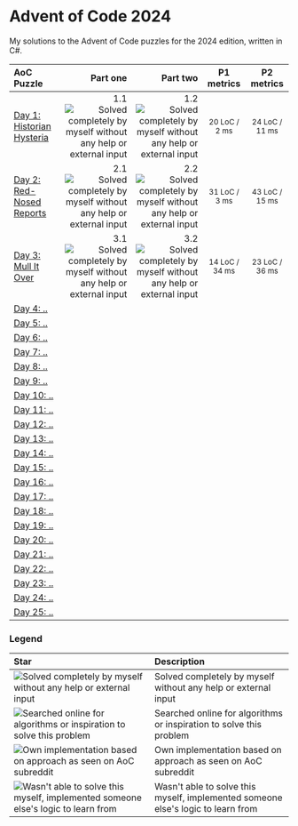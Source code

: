 # Advent of Code 2024
My solutions to the Advent of Code puzzles for the 2024 edition, written in C#.

| AoC Puzzle | Part one | Part two | P1 metrics | P2 metrics |
| :-- | --: | --: | :--: | :--: |
| [Day 1: Historian Hysteria](https://github.com/robhabraken/advent-of-code-2024/tree/main/solutions/01) |  1.1 <img src="https://www.robhabraken.nl/img/green.png" title="Solved completely by myself without any help or external input"> | 1.2 <img src="https://www.robhabraken.nl/img/green.png" title="Solved completely by myself without any help or external input"> |  <sub>20 LoC / 2 ms</sub> |  <sub>24 LoC / 11 ms</sub> |
| [Day 2: Red-Nosed Reports](https://github.com/robhabraken/advent-of-code-2024/tree/main/solutions/02) | 2.1 <img src="https://www.robhabraken.nl/img/green.png" title="Solved completely by myself without any help or external input"> | 2.2 <img src="https://www.robhabraken.nl/img/green.png" title="Solved completely by myself without any help or external input"> |  <sub>31 LoC / 3 ms</sub> |  <sub>43 LoC / 15 ms</sub> |
| [Day 3: Mull It Over](https://github.com/robhabraken/advent-of-code-2024/tree/main/solutions/03) | 3.1 <img src="https://www.robhabraken.nl/img/green.png" title="Solved completely by myself without any help or external input"> | 3.2 <img src="https://www.robhabraken.nl/img/green.png" title="Solved completely by myself without any help or external input"> |  <sub>14 LoC / 34 ms</sub> |  <sub>23 LoC / 36 ms</sub> |
| [Day 4: ..](https://github.com/robhabraken/advent-of-code-2024/tree/main/solutions/04) |  |  |  |  |
| [Day 5: ..](https://github.com/robhabraken/advent-of-code-2024/tree/main/solutions/05) |  |  |  |  |
| [Day 6: ..](https://github.com/robhabraken/advent-of-code-2024/tree/main/solutions/06) |  |  |  |  |
| [Day 7: ..](https://github.com/robhabraken/advent-of-code-2024/tree/main/solutions/07) |  |  |  |  |
| [Day 8: ..](https://github.com/robhabraken/advent-of-code-2024/tree/main/solutions/08) |  |  |  |  |
| [Day 9: ..](https://github.com/robhabraken/advent-of-code-2024/tree/main/solutions/09) |  |  |  |  |
| [Day 10: ..](https://github.com/robhabraken/advent-of-code-2024/tree/main/solutions/10) |  |  |  |  |
| [Day 11: ..](https://github.com/robhabraken/advent-of-code-2024/tree/main/solutions/11) |  |  |  |  |
| [Day 12: ..](https://github.com/robhabraken/advent-of-code-2024/tree/main/solutions/12) |  |  |  |  |
| [Day 13: ..](https://github.com/robhabraken/advent-of-code-2024/tree/main/solutions/13) |  |  |  |  |
| [Day 14: ..](https://github.com/robhabraken/advent-of-code-2024/tree/main/solutions/14) |  |  |  |  |
| [Day 15: ..](https://github.com/robhabraken/advent-of-code-2024/tree/main/solutions/15) |  |  |  |  |
| [Day 16: ..](https://github.com/robhabraken/advent-of-code-2024/tree/main/solutions/16) |  |  |  |  |
| [Day 17: ..](https://github.com/robhabraken/advent-of-code-2024/tree/main/solutions/17) |  |  |  |  |
| [Day 18: ..](https://github.com/robhabraken/advent-of-code-2024/tree/main/solutions/18) |  |  |  |  |
| [Day 19: ..](https://github.com/robhabraken/advent-of-code-2024/tree/main/solutions/19) |  |  |  |  |
| [Day 20: ..](https://github.com/robhabraken/advent-of-code-2024/tree/main/solutions/20) |  |  |  |  |
| [Day 21: ..](https://github.com/robhabraken/advent-of-code-2024/tree/main/solutions/21) |  |  |  |  |
| [Day 22: ..](https://github.com/robhabraken/advent-of-code-2024/tree/main/solutions/22) |  |  |  |  |
| [Day 23: ..](https://github.com/robhabraken/advent-of-code-2024/tree/main/solutions/23) |  |  |  |  |
| [Day 24: ..](https://github.com/robhabraken/advent-of-code-2024/tree/main/solutions/24) |  |  |  |  |
| [Day 25: ..](https://github.com/robhabraken/advent-of-code-2024/tree/main/solutions/25) |  |  |  |  |

### Legend

| Star | Description | 
| :-- | :-- |
| <img src="https://www.robhabraken.nl/img/green.png" title="Solved completely by myself without any help or external input"> | Solved completely by myself without any help or external input |
| <img src="https://www.robhabraken.nl/img/yellow.png" title="Searched online for algorithms or inspiration to solve this problem"> | Searched online for algorithms or inspiration to solve this problem |
| <img src="https://www.robhabraken.nl/img/orange.png" title="Own implementation based on approach as seen on AoC subreddit"> | Own implementation based on approach as seen on AoC subreddit |
| <img src="https://www.robhabraken.nl/img/red.png" title="Wasn't able to solve this myself, implemented someone else's logic to learn from"> | Wasn't able to solve this myself, implemented someone else's logic to learn from |